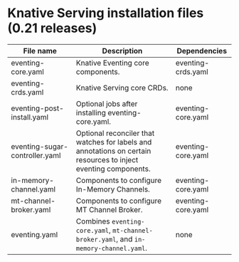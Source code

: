 # Knative Serving installation files (0.21 releases)

| File name | Description | Dependencies|
| --- | --- | --- |
| eventing-core.yaml | Knative Eventing core components. | eventing-crds.yaml |
| eventing-crds.yaml | Knative Serving core CRDs. | none |
| eventing-post-install.yaml | Optional jobs after installing eventing-core.yaml. | eventing-core.yaml |
| eventing-sugar-controller.yaml | Optional reconciler that watches for labels and annotations on certain resources to inject eventing components. | eventing-core.yaml |
| in-memory-channel.yaml | Components to configure In-Memory Channels. | eventing-core.yaml |
| mt-channel-broker.yaml | Components to configure MT Channel Broker. | eventing-core.yaml |
| eventing.yaml | Combines `eventing-core.yaml`, `mt-channel-broker.yaml`, and `in-memory-channel.yaml`. | none |
